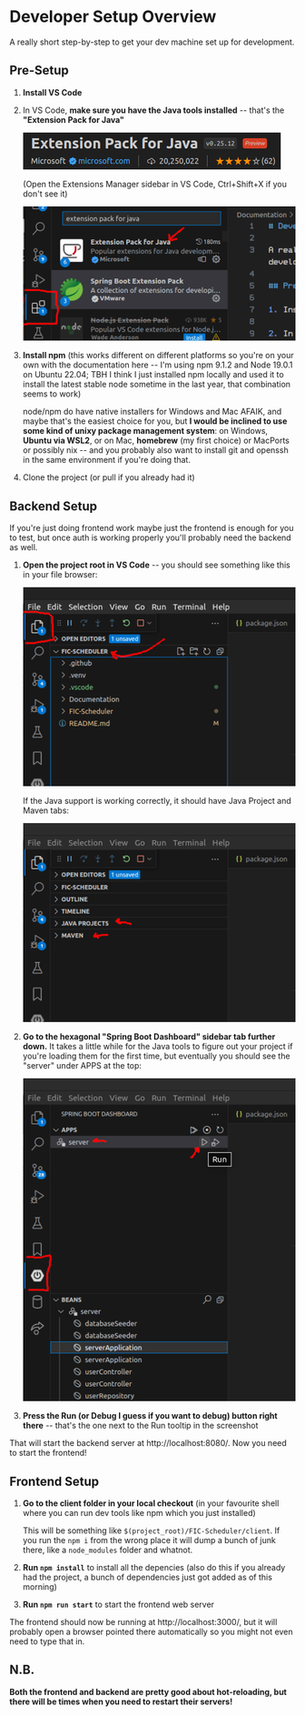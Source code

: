 # Developer Setup Overview

A really short step-by-step to get your dev machine set up for development.

## Pre-Setup

1. **Install VS Code**

2. In VS Code, **make sure you have the Java tools installed** -- that's the **"Extension Pack for Java"**

    ![VS Code Extension Pack for Java](vscode-1-extension-pack-for-java.png)

    (Open the Extensions Manager sidebar in VS Code, Ctrl+Shift+X if you don't see it)

    ![VS Code Extensions Manager](vscode-0-extensions-sidebar.png)

3. **Install npm** (this works different on different platforms so you're on your own with the documentation here -- I'm using npm 9.1.2 and Node 19.0.1 on Ubuntu 22.04; TBH I think I just installed npm locally and used it to install the latest stable node sometime in the last year, that combination seems to work)

    node/npm do have native installers for Windows and Mac AFAIK, and maybe that's the easiest choice for you, but **I would be inclined to use some kind of unixy package management system**: on Windows, **Ubuntu via WSL2**, or on Mac, **homebrew** (my first choice) or MacPorts or possibly nix -- and you probably also want to install git and openssh in the same environment if you're doing that.

4. Clone the project (or pull if you already had it)

## Backend Setup

If you're just doing frontend work maybe just the frontend is enough for you to test, but once auth is working properly you'll probably need the backend as well.

1. **Open the project root in VS Code** -- you should see something like this in your file browser:

    ![Java Project and Maven tabs in VS Code's Explorer sidebar](vscode-2-project-root.png)

    If the Java support is working correctly, it should have Java Project and Maven tabs:

    ![Java Project and Maven tabs in VS Code's Explorer sidebar](vscode-3-project-tabs.png)

2. **Go to the hexagonal "Spring Boot Dashboard" sidebar tab further down.** It takes a little while for the Java tools to figure out your project if you're loading them for the first time, but eventually you should see the "server" under APPS at the top:

    ![image info](vscode-4-run-server.png)

3. **Press the Run (or Debug I guess if you want to debug) button right there** -- that's the one next to the Run tooltip in the screenshot

That will start the backend server at http://localhost:8080/. Now you need to start the frontend!

## Frontend Setup

1. **Go to the client folder in your local checkout** (in your favourite shell where you can run dev tools like npm which you just installed)

    This will be something like `$(project_root)/FIC-Scheduler/client`. If you run the `npm i` from the wrong place it will dump a bunch of junk there, like a `node_modules` folder and whatnot.

2. **Run `npm install`** to install all the depencies (also do this if you already had the project, a bunch of dependencies just got added as of this morning)

3. **Run `npm run start`** to start the frontend web server

The frontend should now be running at http://localhost:3000/, but it will probably open a browser pointed there automatically so you might not even need to type that in.

## N.B.

**Both the frontend and backend are pretty good about hot-reloading, but there will be times when you need to restart their servers!**